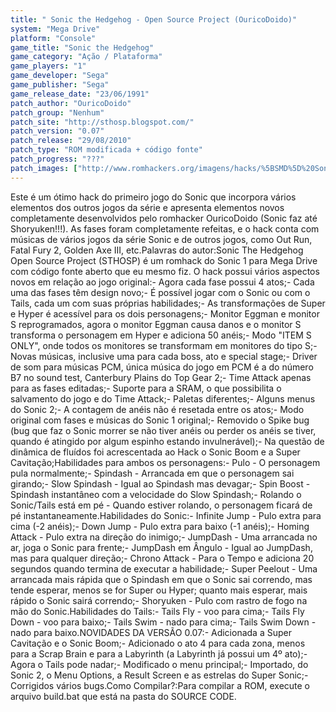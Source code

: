 ```yaml
---
title: " Sonic the Hedgehog - Open Source Project (OuricoDoido)"
system: "Mega Drive"
platform: "Console"
game_title: "Sonic the Hedgehog"
game_category: "Ação / Plataforma"
game_players: "1"
game_developer: "Sega"
game_publisher: "Sega"
game_release_date: "23/06/1991"
patch_author: "OuricoDoido"
patch_group: "Nenhum"
patch_site: "http://sthosp.blogspot.com/"
patch_version: "0.07"
patch_release: "29/08/2010"
patch_type: "ROM modificada + código fonte"
patch_progress: "???"
patch_images: ["http://www.romhackers.org/imagens/hacks/%5BSMD%5D%20Sonic%20the%20Hedgehog%20-%20Open%20Source%20Project%20-%20OuricoDoido%20-%201.png","http://www.romhackers.org/imagens/hacks/%5BSMD%5D%20Sonic%20the%20Hedgehog%20-%20Open%20Source%20Project%20-%20OuricoDoido%20-%202.png","http://www.romhackers.org/imagens/hacks/%5BSMD%5D%20Sonic%20the%20Hedgehog%20-%20Open%20Source%20Project%20-%20OuricoDoido%20-%203.png"]
---
```

Este é um ótimo hack do primeiro jogo do Sonic que incorpora vários elementos dos outros jogos da série e apresenta elementos novos completamente desenvolvidos pelo romhacker OuricoDoido (Sonic faz até Shoryuken!!!). As fases foram completamente refeitas, e o hack conta com músicas de vários jogos da série Sonic e de outros jogos, como Out Run, Fatal Fury 2, Golden Axe III, etc.Palavras do autor:Sonic The Hedgehog Open Source Project (STHOSP) é um romhack do Sonic 1 para Mega Drive com código fonte aberto que eu mesmo fiz. O hack possui vários aspectos novos em relação ao jogo original:- Agora cada fase possui 4 atos;- Cada uma das fases têm design novo;- É possível jogar com o Sonic ou com o Tails, cada um com suas próprias habilidades;- As transformações de Super e Hyper é acessível para os dois personagens;- Monitor Eggman e monitor S reprogramados, agora o monitor Eggman causa danos e o monitor S transforma o personagem em Hyper e adiciona 50 anéis;- Modo "ITEM S ONLY", onde todos os monitores se transformam em monitores do tipo S;- Novas músicas, inclusive uma para cada boss, ato e special stage;- Driver de som para músicas PCM, única música do jogo em PCM é a do número B7 no sound test, Canterbury Plains do Top Gear 2;- Time Attack apenas para as fases editadas;- Suporte para a SRAM, o que possibilita o salvamento do jogo e do Time Attack;- Paletas diferentes;- Alguns menus do Sonic 2;- A contagem de anéis não é resetada entre os atos;- Modo original com fases e músicas do Sonic 1 original;- Removido o Spike bug (bug que faz o Sonic morrer se não tiver anéis ou perder os anéis se tiver, quando é atingido por algum espinho estando invulnerável);- Na questão de dinâmica de fluídos foi acrescentada ao Hack o Sonic Boom e a Super Cavitação;Habilidades para ambos os personagens:- Pulo - O personagem pula normalmente;- Spindash - Arrancada em que o personagem sai girando;- Slow Spindash - Igual ao Spindash mas devagar;- Spin Boost - Spindash instantâneo com a velocidade do Slow Spindash;- Rolando o Sonic/Tails está em pé - Quando estiver rolando, o personagem ficará de pé instantaneamente.Habilidades do Sonic:- Infinite Jump - Pulo extra para cima (-2 anéis);- Down Jump - Pulo extra para baixo (-1 anéis);- Homing Attack - Pulo extra na direção do inimigo;- JumpDash - Uma arrancada no ar, joga o Sonic para frente;- JumpDash em Ângulo - Igual ao JumpDash, mas para qualquer direção;- Chrono Attack - Para o Tempo e adiciona 20 segundos quando termina de executar a habilidade;- Super Peelout - Uma arrancada mais rápida que o Spindash em que o Sonic sai correndo, mas tende esperar, menos se for Super ou Hyper; quanto mais esperar, mais rápido o Sonic sairá correndo;- Shoryuken - Pulo com rastro de fogo na mão do Sonic.Habilidades do Tails:- Tails Fly - voo para cima;- Tails Fly Down - voo para baixo;- Tails Swim - nado para cima;- Tails Swim Down - nado para baixo.NOVIDADES DA VERSÃO 0.07:- Adicionada a Super Cavitação e o Sonic Boom;- Adicionado o ato 4 para cada zona, menos para a Scrap Brain e para a Labyrinth (a Labyrinth já possui um 4º ato);- Agora o Tails pode nadar;- Modificado o menu principal;- Importado, do Sonic 2, o Menu Options, a Result Screen e as estrelas do Super Sonic;- Corrigidos vários bugs.Como Compilar?:Para compilar a ROM, execute o arquivo build.bat que está na pasta do SOURCE CODE.
